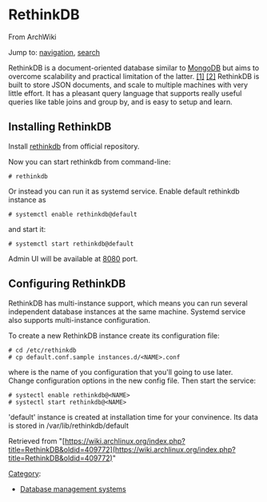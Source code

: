 # RethinkDB

From ArchWiki

Jump to: [navigation](#column-one), [search](#searchInput)

RethinkDB is a document-oriented database similar to [MongoDB](/index.php/MongoDB "MongoDB") but aims to overcome scalability and practical limitation of the latter. [[1]](http://www.rethinkdb.com/docs/comparisons/mongodb/) [[2]](http://www.rethinkdb.com/blog/mongodb-biased-comparison/) RethinkDB is built to store JSON documents, and scale to multiple machines with very little effort. It has a pleasant query language that supports really useful queries like table joins and group by, and is easy to setup and learn.

## Installing RethinkDB

Install [rethinkdb](https://www.archlinux.org/packages/?name=rethinkdb) from official repository.

Now you can start rethinkdb from command-line:

```
# rethinkdb

```

Or instead you can run it as systemd service. Enable default rethinkdb instance as

```
# systemctl enable rethinkdb@default

```

and start it:

```
# systemctl start rethinkdb@default

```

Admin UI will be available at [8080](http://localhost:8080) port.

## Configuring RethinkDB

RethinkDB has multi-instance support, which means you can run several independent database instances at the same machine. Systemd service also supports multi-instance configuration.

To create a new RethinkDB instance create its configuration file:

```
# cd /etc/rethinkdb
# cp default.conf.sample instances.d/<NAME>.conf

```

where <NAME> is the name of you configuration that you'll going to use later. Change configuration options in the new config file. Then start the service:

```
# systectl enable rethinkdb@<NAME>
# systectl start rethinkdb@<NAME>

```

'default' instance is created at installation time for your convinence. Its data is stored in /var/lib/rethinkdb/default

Retrieved from "[https://wiki.archlinux.org/index.php?title=RethinkDB&oldid=409772](https://wiki.archlinux.org/index.php?title=RethinkDB&oldid=409772)"

[Category](/index.php/Special:Categories "Special:Categories"):

*   [Database management systems](/index.php/Category:Database_management_systems "Category:Database management systems")